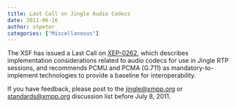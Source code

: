 ```yaml
---
title: Last Call on Jingle Audio Codecs
date: 2011-06-16
author: stpeter
categories: ["Miscellaneous"]
---
```


The XSF has issued a Last Call on [XEP-0262](https://xmpp.org/extensions/xep-0266.html), which describes implementation considerations related to audio codecs for use in Jingle RTP sessions, and recommends PCMU and PCMA (G.711) as mandatory-to-implement technologies to provide a baseline for interoperability.

If you have feedback, please post to the [jingle@xmpp.org](https://mail.jabber.org/mailman/listinfo/jingle) or [standards@xmpp.org](https://mail.jabber.org/mailman/listinfo/standards) discussion list before July 8, 2011.
